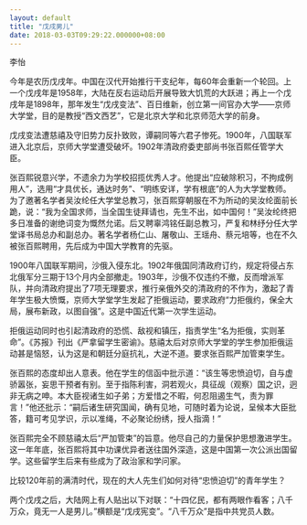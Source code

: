```yaml
---
layout: default
title: "戊戌男儿"
date: 2018-03-03T09:29:22.000000+08:00
---
```


李怡

今年是农历戊戌年。中国在汉代开始推行干支纪年，每60年会重新一个轮回。上一个戊戌年是1958年，大陆在反右运动后开展导致大饥荒的大跃进；再上一个戊戌年是1898年，那年发生“戊戌变法”、百日维新，创立第一间官办大学——京师大学堂，目的是教授“西文西艺”，它是北京大学和北京师范大学的前身。

戊戌变法遭慈禧及守旧势力反扑致败，谭嗣同等六君子惨死。1900年，八国联军进入北京后，京师大学堂遭受破坏。1902年清政府委吏部尚书张百熙任管学大臣。

张百熙锐意兴学，不遗余力为学校招揽优秀人才。他提出“应破除积习，不拘成例用人”，选用“才具优长，通达时务”、“明练安详，学有根底”的人为大学堂教师。为了邀著名学者吴汝纶任大学堂总教习，张百熙穿朝服在不为所动的吴汝纶面前长跪，说：“我为全国求师，当全国生徒拜请也，先生不出，如中国何！”吴汝纶终把多日准备的谢绝词变为慨然允诺。后又聘辜鸿铭任副总教习，严复和林纾分任大学堂译书局总办和副总办。著名学者杨仁山、屠敬山、王瑶舟、蔡元培等，也在不久被张百熙聘用，先后成为中国大学教育的先驱。

1900年八国联军期间，沙俄入侵东北。1902年俄国同清政府订约，规定将侵占东北俄军分三期于13个月内全部撤走。1903年，沙俄不仅违约不撤，反而增派军队，并向清政府提出了7项无理要求，推行亲俄外交的清政府的不作为，激起了青年学生极大愤慨，京师大学堂学生发起了拒俄运动，要求政府“力拒俄约，保全大局，展布新政，以图自强”。这是中国近代第一次学生运动。

拒俄运动同时也引起清政府的恐慌、敌视和镇压，指责学生“名为拒俄，实则革命”。《苏报》刊出《严拿留学生密谕》。慈禧太后对京师大学堂的学生参加拒俄运动甚是恼怒，认为这是和朝廷分庭抗礼，大逆不道。要求张百熙严加管束学生。

张百熙的态度却出人意表。他在学生的信函中批示道：“该生等忠愤迫切，自与虚骄嚣张，妄思干预者有别。至于指陈利害，洞若观火，具征觇（观察）国之识，迥非无病之呻。本大臣视诸生如子弟；方爱惜之不暇，何忍阻遏生气，责为罪言！”他还批示：“嗣后诸生研究国闻，确有见地，可随时着为论说，呈候本大臣批答，籍可考见学识，示以准绳，不必聚论纷绣，授人指滴！”

张百熙完全不顾慈禧太后“严加管束”的旨意。他尽自己的力量保护思想激进学生。这一年年底，张百熙将其中功课优异者送往国外深造，这是中国第一次公派出国留学。这些留学生后来有些成为了政治家和学问家。

比较120年前的满清时代，现在的大人先生们如何对待“忠愤迫切”的青年学生？

两个戊戌之后，大陆网上有人贴出以下对联：“十四亿民，都有两眼作看客；八千万众，竟无一人是男儿。”横额是“戊戌宪变”。“八千万众”是指中共党员人数。


